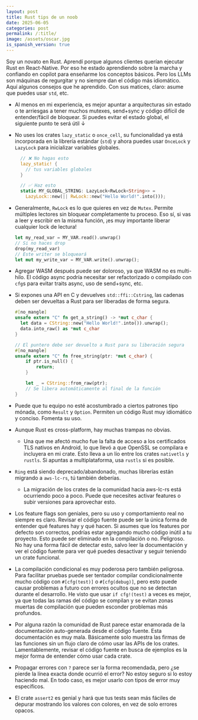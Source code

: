 ```yaml
---
layout: post
title: Rust tips de un noob
date: 2025-06-05
categories: post
permalink: /:title/
image: /assets/oscar.jpg
is_spanish_version: true
---
```


Soy un novato en Rust. Aprendí porque algunos clientes querían ejecutar Rust en React-Native. Por eso he estado aprendiendo sobre la marcha y confiando en copilot para enseñarme los conceptos básicos. Pero los LLMs son máquinas de regurgitar y no siempre dan el código más idiomático. Aquí algunos consejos que he aprendido. Con sus matices, claro: asume que puedes usar `std`, etc.

- Al menos en mi experiencia, es mejor apuntar a arquitecturas sin estado o te arriesgas a tener muchos mutexes, send+sync y código difícil de entender/fácil de bloquear. Si puedes evitar el estado global, el siguiente punto te será útil ↓
- No uses los crates `lazy_static` o `once_cell`, su funcionalidad ya está incorporada en la librería estándar (`std`) y ahora puedes usar `OnceLock` y `LazyLock` para inicializar variables globales.

  ```rust
    // ❌ No hagas esto
    lazy_static! {
      // tus variables globales
    }

    // ✅ Haz esto
    static MY_GLOBAL_STRING: LazyLock<RwLock<String>> =
      LazyLock::new(|| RwLock::new("Hello World!".into()));
  ```

- Generalmente, `RwLock` es lo que quieres en vez de `Mutex`. Permite múltiples lectores sin bloquear completamente tu proceso. Eso sí, si vas a leer y escribir en la misma función, ¡es muy importante liberar cualquier lock de lectura!

  ```rust
  let my_read_var = MY_VAR.read().unwrap()
  // Si no haces drop
  drop(my_read_var)
  // Este writer se bloqueará
  let mut my_write_var = MY_VAR.write().unwrap();
  ```

- Agregar WASM después puede ser doloroso, ya que WASM no es multi-hilo. El código async podría necesitar ser refactorizado o compilado con `cfg`s para evitar traits async, uso de send+sync, etc.
- Si expones una API en C y devuelves `std::ffi::Cstring`, las cadenas deben ser devueltas a Rust para ser liberadas de forma segura.

  ```rust
  #[no_mangle]
  unsafe extern "C" fn get_a_string() -> *mut c_char {
    let data = CString::new("Hello World!".into()).unwrap();
    data.into_raw() as *mut c_char
  }

  // El puntero debe ser devuelto a Rust para su liberación segura
  #[no_mangle]
  unsafe extern "C" fn free_string(ptr: *mut c_char) {
      if ptr.is_null() {
          return;
      }

      let _ = CString::from_raw(ptr);
      // Se libera automáticamente al final de la función
  }
  ```

- Puede que tu equipo no esté acostumbrado a ciertos patrones tipo mónada, como `Result` y `Option`. Permiten un código Rust muy idiomático y conciso. Fomenta su uso.
- Aunque Rust es cross-platform, hay muchas trampas no obvias.
  - Una que me afectó mucho fue la falta de acceso a los certificados TLS nativos en Android, lo que llevó a que OpenSSL se compilara e incluyera en mi crate. Esto lleva a un lío entre los crates `nativetls` y `rustls`. Si apuntas a multiplataforma, usa `rustls` si es posible.
- `Ring` está siendo deprecado/abandonado, muchas librerías están migrando a `aws-lc-rs`, tú también deberías.
  - La migración de los crates de la comunidad hacia aws-lc-rs está ocurriendo poco a poco. Puede que necesites activar features o subir versiones para aprovechar esto.
- Los feature flags son geniales, pero su uso y comportamiento real no siempre es claro. Revisar el código fuente puede ser la única forma de entender qué features hay y qué hacen. Si asumes que los features por defecto son correctos, podrías estar agregando mucho código inútil a tu proyecto. Esto puede ser eliminado en la compilación o no. Peligroso. No hay una forma fácil de detectar esto, salvo leer la documentación y ver el código fuente para ver qué puedes desactivar y seguir teniendo un crate funcional.
- La compilación condicional es muy poderosa pero también peligrosa. Para facilitar pruebas puede ser tentador compilar condicionalmente mucho código con `#[cfg(test)]` o `#[cfg(debug)]`, pero esto puede causar problemas a futuro con errores ocultos que no se detectan durante el desarrollo. He visto que usar `if cfg!(test)` a veces es mejor, ya que todas las ramas del código se compilan y se evitan zonas muertas de compilación que pueden esconder problemas más profundos.
- Por alguna razón la comunidad de Rust parece estar enamorada de la documentación auto-generada desde el código fuente. Esta documentación es muy mala. Básicamente solo muestra las firmas de las funciones sin un flujo claro de cómo usar las APIs de los crates. Lamentablemente, revisar el código fuente en busca de ejemplos es la mejor forma de entender cómo usar cada crate.
- Propagar errores con `?` parece ser la forma recomendada, pero ¿se pierde la línea exacta donde ocurrió el error? No estoy seguro si lo estoy haciendo mal. En todo caso, es mejor usarlo con tipos de error muy específicos.
- El crate `assert2` es genial y hará que tus tests sean más fáciles de depurar mostrando los valores con colores, en vez de solo errores opacos.
